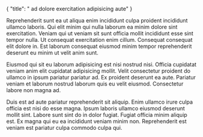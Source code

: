 {
  "title": " ad dolore exercitation adipisicing aute"
}

Reprehenderit sunt ea ut aliqua enim incididunt culpa proident incididunt ullamco laboris. Qui elit minim qui nulla laborum ea minim dolore sint exercitation. Veniam qui ut veniam sit sunt officia mollit incididunt esse sint tempor nulla. Ut consequat exercitation enim cillum. Consequat consequat elit dolore in. Est laborum consequat eiusmod minim tempor reprehenderit deserunt eu minim ut velit anim sunt.

Eiusmod qui sit eu laborum adipisicing est nisi nostrud nisi. Officia cupidatat veniam anim elit cupidatat adipisicing mollit. Velit consectetur proident do ullamco in ipsum pariatur pariatur ad. Ex proident deserunt ea aute. Pariatur veniam et laborum nostrud laborum quis eu velit eiusmod. Consectetur labore non magna ad.

Duis est ad aute pariatur reprehenderit sit aliquip. Enim ullamco irure culpa officia est nisi do esse magna. Ipsum laboris ullamco eiusmod deserunt mollit sint. Labore sunt sint do in dolor fugiat. Fugiat officia minim aliquip est. Ex magna qui eu ea incididunt veniam minim non. Reprehenderit est veniam est pariatur culpa commodo culpa qui.